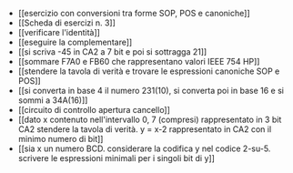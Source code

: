 - [[esercizio con conversioni tra forme SOP, POS e canoniche]]
- [[Scheda di esercizi n. 3]]
- [[verificare l'identità]]
- [[eseguire la complementare]]
- [[si scriva -45 in CA2 a 7 bit e poi si sottragga 21]]
- [[sommare F7A0 e FB60 che rappresentano valori IEEE 754 HP]]
- [[stendere la tavola di verità e trovare le espressioni canoniche SOP e POS]]
- [[si converta in base 4 il numero 231(10), si converta poi in base 16 e si sommi a 34A(16)]]
- [[circuito di controllo apertura cancello]]
- [[dato x contenuto nell'intervallo 0, 7 (compresi) rappresentato in 3 bit CA2 stendere la tavola di verità. y = x-2 rappresentato in CA2 con il minimo numero di bit]]
- [[sia x un numero BCD. considerare la codifica y nel codice 2-su-5. scrivere le espressioni minimali per i singoli bit di y]]